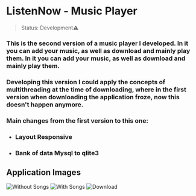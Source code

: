 # ListenNow - Music Player

> Status: Development⚠️

### This is the second version of a music player I developed. In it you can add your music, as well as download and mainly play them. In it you can add your music, as well as download and mainly play them. 

### Developing this version I could apply the concepts of multithreading at the time of downloading, where in the first version when downloading the application froze, now this doesn't happen anymore.
### Main changes from the first version to this one:

- ### Layout Responsive
- ### Bank of data Mysql to qlite3

## Application Images


![Without Songs](https://user-images.githubusercontent.com/84943777/150866194-1686aaf9-9856-4afe-b376-4742340f4530.PNG)
![With Songs](https://user-images.githubusercontent.com/84943777/150866197-07ac9f09-1307-4c59-a52d-983e7330a949.PNG)
![Download](https://user-images.githubusercontent.com/84943777/150866198-5c56b3a4-d27a-4f83-b15a-9b0a3d39469f.PNG)
